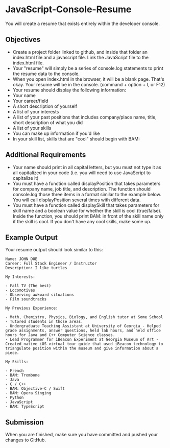 # JavaScript-Console-Resume

You will create a resume that exists entirely within the developer console.

## Objectives

- Create a project folder linked to github, and inside that folder an index.html file and a javascript file. Link the JavaScript file to the index.html file.
- Your "resume" will simply be a series of console.log statements to print the resume data to the console.
- When you open index.html in the browser, it will be a blank page. That's okay. Your resume will be in the console. (command + option + I, or F12)
- Your resume should display the following information:
- Your name
- Your career/field
- A short description of yourself
- A list of your interests
- A list of your past positions that includes company/place name, title, short description of what you did
- A list of your skills
- You can make up information if you'd like
- In your skill list, skills that are "cool" should begin with BAM:

## Additional Requirements

- Your name should print in all capital letters, but you must not type it as all capitalized in your code (i.e. you will need to use JavaScript to capitalize it)
- You must have a function called displayPosition that takes parameters for company name, job title, and description. The function should console.log those three items in a format similar to the example below. You will call displayPosition several times with different data.
- You must have a function called displaySkill that takes parameters for skill name and a boolean value for whether the skill is cool (true/false). Inside the function, you should print BAM: in front of the skill name only if the skill is cool. If you don't have any cool skills, make some up.

## Example Output

Your resume output should look similar to this:

```
Name: JOHN DOE
Career: Full Stack Engineer / Instructor
Description: I like turtles

My Interests:

- Fall TV (The best)
- Locomotives
- Observing awkward situations
- Film soundtracks

My Previous Experience:

- Math, Chemistry, Physics, Biology, and English tutor at Some School - Tutored students in those areas.
- Undergraduate Teaching Assistant at University of Georgia - Helped grade assignments, answer questions, held lab hours, and held office hours for Java and C++ Computer Science classes.
- Lead Programmer for iBeacon Experiment at Georgia Museum of Art - Created native iOS virtual tour guide that used iBeacon technology to triangulate position within the museum and give information about a piece.

My Skills:

- French
- BAM: Trombone
- Java
- C / C++
- BAM: Objective-C / Swift
- BAM: Opera Singing
- Python
- JavaScript
- BAM: TypeScript
```

## Submission

When you are finished, make sure you have committed and pushed your changes to GitHub.
